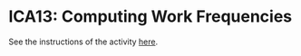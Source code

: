 # ICA13: Computing Work Frequencies
See the instructions of the activity [here](https://docs.google.com/document/d/1FCLvGJtjGmJqYkeLPbymP2HFP0uTZj0f6rti4A6G_OI/preview).
